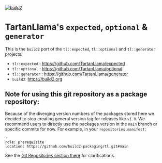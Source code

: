 [![build2](https://github.com/Wmbat/build2-tl/actions/workflows/build2.yaml/badge.svg)](https://github.com/Wmbat/build2-tl/actions/workflows/build2.yaml)

# TartanLlama's `expected`, `optional` & `generator`

This is the `build2` port of the `tl::expected`, `tl::optional` and `tl::generator` projects:

 - `tl::expected` : https://github.com/TartanLlama/expected
 - `tl::optional` : https://github.com/TartanLlama/optional
 - `tl::generator` : https://github.com/TartanLlama/generator
 - `build2`: https://build2.org

## Note for using this git repository as a package repository:

Because of the diverging version numbers of the packages stored here we decided to stop creating general version tag for releases like `v1.0`. We recommend users to directly use the packages version in the `main` branch or specific commits for now.
For example, in your `repositories.manifest`:

```
:
role: prerequisite
location: https://github.com/build2-packaging/tl.git#main
```

See the [Git Repositories section there](https://build2.org/bpkg/doc/bpkg-repository-types.xhtml#git%20repositories) for clarifications.

